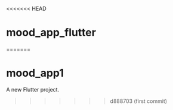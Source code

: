 <<<<<<< HEAD
# mood_app_flutter
=======
# mood_app1

A new Flutter project.
>>>>>>> d888703 (first commit)
